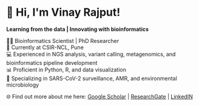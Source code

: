 # 👋 Hi, I'm Vinay Rajput!  
**Learning from the data | Innovating with bioinformatics**

👨‍🔬 Bioinformatics Scientist | PhD Researcher  
🔭 Currently at CSIR-NCL, Pune  
💻 Experienced in NGS analysis, variant calling, metagenomics, and bioinformatics pipeline development  
📊 Proficient in Python, R, and data visualization  
🔬 Specializing in SARS-CoV-2 surveillance, AMR, and environmental microbiology

🌐 Find out more about me here: [Google Scholar](https://scholar.google.com/citations?user=YnIqsiAAAAAJ&hl=en) | [ResearchGate](https://www.researchgate.net/profile/Vinay-Rajput-2) | [LinkedIN](www.linkedin.com/in/vinayrajput0005) 


